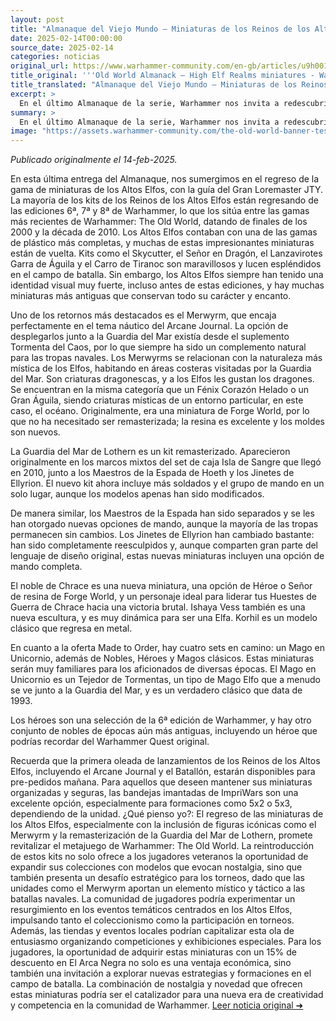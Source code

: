 ```yaml
---
layout: post
title: "Almanaque del Viejo Mundo – Miniaturas de los Reinos de los Altos Elfos - Comunidad Warhammer"
date: 2025-02-14T00:00:00
source_date: 2025-02-14
categories: noticias
original_url: https://www.warhammer-community.com/en-gb/articles/u9h0019a/old-world-almanack-high-elf-realms-miniatures/
title_original: '''Old World Almanack – High Elf Realms miniatures - Warhammer Community'''
title_translated: "Almanaque del Viejo Mundo – Miniaturas de los Reinos de los Altos Elfos - Comunidad Warhammer"
excerpt: >
  En el último Almanaque de la serie, Warhammer nos invita a redescubrir la impresionante gama de miniaturas de los Altos Elfos que regresan al juego The Old World. Con la guía del Alto Loremaster JTY, exploramos kits icónicos como el Skycutter y el Lord en Dragón, que vuelven a la mesa de juego con su inconfundible identidad visual. Además, se reintroducen criaturas místicas como el Merwyrm, que encajan perfectamente en el tema náutico del Arcane Journal. Los fanáticos también podrán disfrutar de kits remasterizados como la Guardia del Mar de Lothern y emocionantes nuevas incorporaciones como el noble de Chracia. ¡Prepárate para sumergirte en un mundo de magia y estrategia con estas fascinantes miniaturas!
summary: >
  En el último Almanaque de la serie, Warhammer nos invita a redescubrir la impresionante gama de miniaturas de los Altos Elfos que regresan al juego The Old World. Con la guía del Alto Loremaster JTY, exploramos kits icónicos como el Skycutter y el Lord en Dragón, que vuelven a la mesa de juego con su inconfundible identidad visual. Además, se reintroducen criaturas místicas como el Merwyrm, que encajan perfectamente en el tema náutico del Arcane Journal. Los fanáticos también podrán disfrutar de kits remasterizados como la Guardia del Mar de Lothern y emocionantes nuevas incorporaciones como el noble de Chracia. ¡Prepárate para sumergirte en un mundo de magia y estrategia con estas fascinantes miniaturas!
image: "https://assets.warhammer-community.com/the-old-world-banner-test.jpg"
---
```


*Publicado originalmente el 14-feb-2025.*

En esta última entrega del Almanaque, nos sumergimos en el regreso de la gama de miniaturas de los Altos Elfos, con la guía del Gran Loremaster JTY. La mayoría de los kits de los Reinos de los Altos Elfos están regresando de las ediciones 6ª, 7ª y 8ª de Warhammer, lo que los sitúa entre las gamas más recientes de Warhammer: The Old World, datando de finales de los 2000 y la década de 2010. Los Altos Elfos contaban con una de las gamas de plástico más completas, y muchas de estas impresionantes miniaturas están de vuelta. Kits como el Skycutter, el Señor en Dragón, el Lanzavirotes Garra de Águila y el Carro de Tiranoc son maravillosos y lucen espléndidos en el campo de batalla. Sin embargo, los Altos Elfos siempre han tenido una identidad visual muy fuerte, incluso antes de estas ediciones, y hay muchas miniaturas más antiguas que conservan todo su carácter y encanto.

Uno de los retornos más destacados es el Merwyrm, que encaja perfectamente en el tema náutico del Arcane Journal. La opción de desplegarlos junto a la Guardia del Mar existía desde el suplemento Tormenta del Caos, por lo que siempre ha sido un complemento natural para las tropas navales. Los Merwyrms se relacionan con la naturaleza más mística de los Elfos, habitando en áreas costeras visitadas por la Guardia del Mar. Son criaturas dragonescas, y a los Elfos les gustan los dragones. Se encuentran en la misma categoría que un Fénix Corazón Helado o un Gran Águila, siendo criaturas místicas de un entorno particular, en este caso, el océano. Originalmente, era una miniatura de Forge World, por lo que no ha necesitado ser remasterizada; la resina es excelente y los moldes son nuevos.

La Guardia del Mar de Lothern es un kit remasterizado. Aparecieron originalmente en los marcos mixtos del set de caja Isla de Sangre que llegó en 2010, junto a los Maestros de la Espada de Hoeth y los Jinetes de Ellyrion. El nuevo kit ahora incluye más soldados y el grupo de mando en un solo lugar, aunque los modelos apenas han sido modificados.

De manera similar, los Maestros de la Espada han sido separados y se les han otorgado nuevas opciones de mando, aunque la mayoría de las tropas permanecen sin cambios. Los Jinetes de Ellyrion han cambiado bastante: han sido completamente reesculpidos y, aunque comparten gran parte del lenguaje de diseño original, estas nuevas miniaturas incluyen una opción de mando completa.

El noble de Chrace es una nueva miniatura, una opción de Héroe o Señor de resina de Forge World, y un personaje ideal para liderar tus Huestes de Guerra de Chrace hacia una victoria brutal. Ishaya Vess también es una nueva escultura, y es muy dinámica para ser una Elfa. Korhil es un modelo clásico que regresa en metal.

En cuanto a la oferta Made to Order, hay cuatro sets en camino: un Mago en Unicornio, además de Nobles, Héroes y Magos clásicos. Estas miniaturas serán muy familiares para los aficionados de diversas épocas. El Mago en Unicornio es un Tejedor de Tormentas, un tipo de Mago Elfo que a menudo se ve junto a la Guardia del Mar, y es un verdadero clásico que data de 1993.

Los héroes son una selección de la 6ª edición de Warhammer, y hay otro conjunto de nobles de épocas aún más antiguas, incluyendo un héroe que podrías recordar del Warhammer Quest original.

Recuerda que la primera oleada de lanzamientos de los Reinos de los Altos Elfos, incluyendo el Arcane Journal y el Batallón, estarán disponibles para pre-pedidos mañana. Para aquellos que deseen mantener sus miniaturas organizadas y seguras, las bandejas imantadas de ImpriWars son una excelente opción, especialmente para formaciones como 5x2 o 5x3, dependiendo de la unidad.
¿Qué pienso yo?: El regreso de las miniaturas de los Altos Elfos, especialmente con la inclusión de figuras icónicas como el Merwyrm y la remasterización de la Guardia del Mar de Lothern, promete revitalizar el metajuego de Warhammer: The Old World. La reintroducción de estos kits no solo ofrece a los jugadores veteranos la oportunidad de expandir sus colecciones con modelos que evocan nostalgia, sino que también presenta un desafío estratégico para los torneos, dado que las unidades como el Merwyrm aportan un elemento místico y táctico a las batallas navales. La comunidad de jugadores podría experimentar un resurgimiento en los eventos temáticos centrados en los Altos Elfos, impulsando tanto el coleccionismo como la participación en torneos. Además, las tiendas y eventos locales podrían capitalizar esta ola de entusiasmo organizando competiciones y exhibiciones especiales. Para los jugadores, la oportunidad de adquirir estas miniaturas con un 15% de descuento en El Arca Negra no solo es una ventaja económica, sino también una invitación a explorar nuevas estrategias y formaciones en el campo de batalla. La combinación de nostalgia y novedad que ofrecen estas miniaturas podría ser el catalizador para una nueva era de creatividad y competencia en la comunidad de Warhammer.
[Leer noticia original ➜](https://www.warhammer-community.com/en-gb/articles/u9h0019a/old-world-almanack-high-elf-realms-miniatures/)
